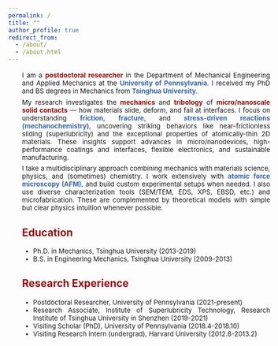 ```yaml
---
permalink: /
title: ""
author_profile: true
redirect_from: 
  - /about/
  - /about.html
---
```


<div style="width: 100%; margin-left: 2em; margin-right: 2em; text-align: justify" markdown="1">


<p style="margin-top: 1.2em; margin-bottom: 0.2em; font-size: 0.95em;" markdown="1">
I am a <span style="color: #910f0f"><strong>postdoctoral researcher</strong></span> in the Department of Mechanical Engineering and Applied Mechanics at the <span style="color: #3b65a3"><strong>University of Pennsylvania</strong></span>. I received my PhD and BS degrees in Mechanics from <span style="color: #3b65a3"><strong>Tsinghua University</strong></span>.
</p>

<p style="margin-top: 0.5em; margin-bottom: 0.2em; font-size: 0.95em;" markdown="1">
My research investigates the <span style="color: #910f0f"><strong>mechanics</strong></span> and <span style="color: #910f0f"><strong>tribology</strong></span> of <span style="color: #910f0f"><strong>micro/nanoscale solid contacts</strong></span> — how materials slide, deform, and fail at interfaces. I focus on understanding <span style="color: #3b65a3"><strong>friction</strong></span>, <span style="color: #3b65a3"><strong>fracture</strong></span>, and <span style="color: #3b65a3"><strong>stress-driven reactions (mechanochemistry)</strong></span>, uncovering striking behaviors like near-frictionless sliding (superlubricity) and the exceptional properties of atomically-thin 2D materials. These insights support advances in micro/nanodevices, high-performance coatings and interfaces, flexible electronics, and sustainable manufacturing.
</p>
<p style="margin-top: 0.5em; margin-bottom: 0.2em; font-size: 0.95em;" markdown="1">
I take a multidisciplinary approach combining mechanics with materials science, physics, and (sometimes) chemistry. I work extensively with <span style="color: #3b65a3"><strong>atomic force microscopy (AFM)</strong></span>, and build custom experimental setups when needed. I also use diverse characterization tools (SEM/TEM, EDS, XPS, EBSD, etc.) and microfabrication. These are complemented by theoretical models with simple but clear physics intuition whenever possible.
</p>


<h2 style="color: #910f0f">Education</h2>
<ul style="margin-top: 0.2em; margin-bottom: 0.2em; font-size: 0.95em;" markdown="1">
<li> Ph.D. in Mechanics, Tsinghua University (2013-2019)</li>
<li> B.S. in Engineering Mechanics, Tsinghua University (2009-2013)</li>
</ul>

<h2 style="color: #910f0f">Research Experience</h2>
<ul style="margin-top: 0.2em; margin-bottom: 0.2em; font-size: 0.95em;" markdown="1">
<li> Postdoctoral Researcher, University of Pennsylvania (2021-present)</li>
<li> Research Associate, Institute of Superlubricity Technology, Research Institute of Tsinghua University in Shenzhen (2019-2021)</li>
<li> Visiting Scholar (PhD), University of Pennsylvania (2018.4-2018.10)</li>
<li> Visiting Research Intern (undergrad), Harvard University (2012.8-2013.2)</li>
<ul>
